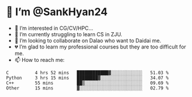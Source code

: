 # 👋 I’m @SankHyan24

- 👀 I’m interested in CG/CV/HPC...
- 🌱 I’m currently struggling to learn CS in ZJU.
- 💞️ I’m looking to collaborate on Dalao who want to Daidai me.
- 💔 I’m glad to learn my professional courses but they are too difficult for me.
- 📫 How to reach me:


<!---
SankHyan24/SankHyan24 is a ✨ special ✨ repository because its `README.md` (this file) appears on your GitHub profile.
You can click the Preview link to take a look at your changes.
--->
<!--START_SECTION:waka-->

```text
C          4 hrs 52 mins   ████████████▓░░░░░░░░░░░░   51.03 %
Python     3 hrs 15 mins   ████████▓░░░░░░░░░░░░░░░░   34.07 %
C++        55 mins         ██▒░░░░░░░░░░░░░░░░░░░░░░   09.69 %
Other      15 mins         ▓░░░░░░░░░░░░░░░░░░░░░░░░   02.79 %
```

<!--END_SECTION:waka-->
